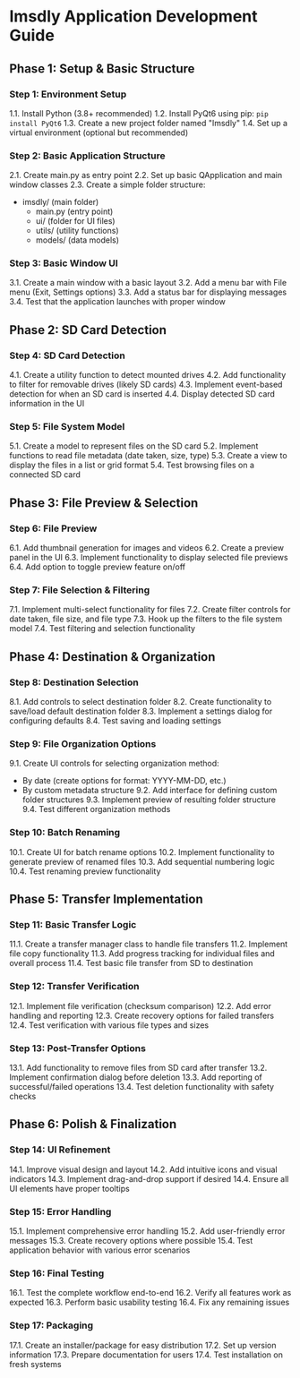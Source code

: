 # Imsdly Application Development Guide

## Phase 1: Setup & Basic Structure

### Step 1: Environment Setup
1.1. Install Python (3.8+ recommended)
1.2. Install PyQt6 using pip: `pip install PyQt6`
1.3. Create a new project folder named "Imsdly"
1.4. Set up a virtual environment (optional but recommended)

### Step 2: Basic Application Structure
2.1. Create main.py as entry point
2.2. Set up basic QApplication and main window classes
2.3. Create a simple folder structure:
   - imsdly/ (main folder)
     - main.py (entry point)
     - ui/ (folder for UI files)
     - utils/ (utility functions)
     - models/ (data models)

### Step 3: Basic Window UI
3.1. Create a main window with a basic layout
3.2. Add a menu bar with File menu (Exit, Settings options)
3.3. Add a status bar for displaying messages
3.4. Test that the application launches with proper window

## Phase 2: SD Card Detection

### Step 4: SD Card Detection
4.1. Create a utility function to detect mounted drives
4.2. Add functionality to filter for removable drives (likely SD cards)
4.3. Implement event-based detection for when an SD card is inserted
4.4. Display detected SD card information in the UI

### Step 5: File System Model
5.1. Create a model to represent files on the SD card
5.2. Implement functions to read file metadata (date taken, size, type)
5.3. Create a view to display the files in a list or grid format
5.4. Test browsing files on a connected SD card

## Phase 3: File Preview & Selection

### Step 6: File Preview
6.1. Add thumbnail generation for images and videos
6.2. Create a preview panel in the UI
6.3. Implement functionality to display selected file previews
6.4. Add option to toggle preview feature on/off

### Step 7: File Selection & Filtering
7.1. Implement multi-select functionality for files
7.2. Create filter controls for date taken, file size, and file type
7.3. Hook up the filters to the file system model
7.4. Test filtering and selection functionality

## Phase 4: Destination & Organization

### Step 8: Destination Selection
8.1. Add controls to select destination folder
8.2. Create functionality to save/load default destination folder
8.3. Implement a settings dialog for configuring defaults
8.4. Test saving and loading settings

### Step 9: File Organization Options
9.1. Create UI controls for selecting organization method:
   - By date (create options for format: YYYY-MM-DD, etc.)
   - By custom metadata structure
9.2. Add interface for defining custom folder structures
9.3. Implement preview of resulting folder structure
9.4. Test different organization methods

### Step 10: Batch Renaming
10.1. Create UI for batch rename options
10.2. Implement functionality to generate preview of renamed files
10.3. Add sequential numbering logic
10.4. Test renaming preview functionality

## Phase 5: Transfer Implementation

### Step 11: Basic Transfer Logic
11.1. Create a transfer manager class to handle file transfers
11.2. Implement file copy functionality
11.3. Add progress tracking for individual files and overall process
11.4. Test basic file transfer from SD to destination

### Step 12: Transfer Verification
12.1. Implement file verification (checksum comparison)
12.2. Add error handling and reporting
12.3. Create recovery options for failed transfers
12.4. Test verification with various file types and sizes

### Step 13: Post-Transfer Options
13.1. Add functionality to remove files from SD card after transfer
13.2. Implement confirmation dialog before deletion
13.3. Add reporting of successful/failed operations
13.4. Test deletion functionality with safety checks

## Phase 6: Polish & Finalization

### Step 14: UI Refinement
14.1. Improve visual design and layout
14.2. Add intuitive icons and visual indicators
14.3. Implement drag-and-drop support if desired
14.4. Ensure all UI elements have proper tooltips

### Step 15: Error Handling
15.1. Implement comprehensive error handling
15.2. Add user-friendly error messages
15.3. Create recovery options where possible
15.4. Test application behavior with various error scenarios

### Step 16: Final Testing
16.1. Test the complete workflow end-to-end
16.2. Verify all features work as expected
16.3. Perform basic usability testing
16.4. Fix any remaining issues

### Step 17: Packaging
17.1. Create an installer/package for easy distribution
17.2. Set up version information
17.3. Prepare documentation for users
17.4. Test installation on fresh systems